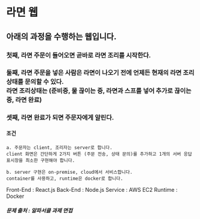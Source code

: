 # 라면 웹
## 아래의 과정을 수행하는 웹입니다.
### 첫째, 라면 주문이 들어오면 곧바로 라면 조리를 시작한다.<br/>
### 둘째, 라면 주문을 넣은 사람은 라면이 나오기 전에 언제든 현재의 라면 조리 상태를 문의할 수 있다. <br/>라면 조리상태는 (준비중, 물 끊이는 중, 라면과 스프를 넣어 추가로 끊이는 중, 라면 완료)<br/>
### 셋째, 라면 완료가 되면 주문자에게 알린다.

#### 조건
 ``` 
a. 주문자는 client, 조리자는 server로 합니다.
client 화면은 간단하게 2가지 버튼 (주문 전송, 상태 문의)를 추가하고 1개의 서버 응답 표시창을 최소한 구현해야 합니다.

b. server 구현은 on-premise, cloud에서 서비스합니다. 
container를 사용하고, runtime은 docker로 합니다. 
 ``` 
Front-End : React.js
Back-End : Node.js
Service : AWS EC2
Runtime : Docker
##### 문제 출처 : 알파서클 과제 면접
